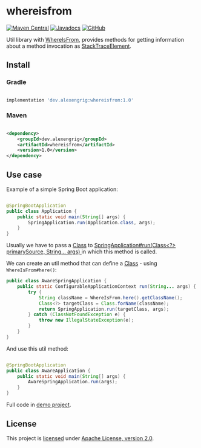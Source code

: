 # whereisfrom

[![Maven Central](https://img.shields.io/maven-central/v/dev.alexengrig/whereisfrom.svg?label=Maven%20Central)](https://search.maven.org/search?q=g:%22dev.alexengrig%22%20AND%20a:%22whereisfrom%22)
[![Javadocs](https://www.javadoc.io/badge/dev.alexengrig/whereisfrom.svg)](https://www.javadoc.io/doc/dev.alexengrig/whereisfrom)
[![GitHub](https://img.shields.io/github/license/alexengrig/whereisfrom?style=flat&&color=informational)](LICENSE)

Util library with [WhereIsFrom](src/main/java/dev/alexengrig/util/WhereIsFrom.java),
provides methods for getting information about a method invocation as
[StackTraceElement](https://docs.oracle.com/javase/8/docs/api/java/lang/StackTraceElement.html).

## Install

### Gradle

```groovy

implementation 'dev.alexengrig:whereisfrom:1.0'
```

### Maven

```xml

<dependency>
    <groupId>dev.alexengrig</groupId>
    <artifactId>whereisfrom</artifactId>
    <version>1.0</version>
</dependency>
```

## Use case

Example of a simple Spring Boot application:

```java

@SpringBootApplication
public class Application {
    public static void main(String[] args) {
        SpringApplication.run(Application.class, args);
    }
}
```

Usually we have to pass a [Class](https://docs.oracle.com/javase/8/docs/api/java/lang/Class.html) to
<a href="https://docs.spring.io/spring-boot/docs/current/api/org/springframework/boot/SpringApplication.html#run-java.lang.Class-java.lang.String...-">
SpringApplication#run(Class<?> primarySource, String... args)
</a>
in which this method is called.

We can create an util method that can define
a [Class](https://docs.oracle.com/javase/8/docs/api/java/lang/Class.html) - using `WhereIsFrom#here()`:

```java
public class AwareSpringApplication {
    public static ConfigurableApplicationContext run(String... args) {
        try {
            String className = WhereIsFrom.here().getClassName();
            Class<?> targetClass = Class.forName(className);
            return SpringApplication.run(targetClass, args);
        } catch (ClassNotFoundException e) {
            throw new IllegalStateException(e);
        }
    }
}
```

And use this util method:

```java

@SpringBootApplication
public class AwareApplication {
    public static void main(String[] args) {
        AwareSpringApplication.run(args);
    }
}
```

Full code in [demo project](/demo).

## License

This project is [licensed](LICENSE) under [Apache License, version 2.0](https://www.apache.org/licenses/LICENSE-2.0).